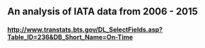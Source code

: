 ## An analysis of IATA data from 2006 - 2015
#### http://www.transtats.bts.gov/DL_SelectFields.asp?Table_ID=236&DB_Short_Name=On-Time

